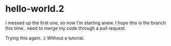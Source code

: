 # hello-world.2
I messed up the first one, so now I'm starting anew. 
I hope this is the branch this time.. need to merge my code through a pull request.


Trying this again. :) Without a tutorial.
